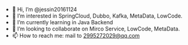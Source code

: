 - 👋 Hi, I’m @jessin20161124
- 👀 I’m interested in SpringCloud, Dubbo, Kafka, MetaData, LowCode.
- 🌱 I’m currently learning in Java Backend
- 💞️ I’m looking to collaborate on Mirco Service, LowCode, MetaData.
- 📫 How to reach me: mail to 2995272029@qq.com 

<!---
jessin20161124/jessin20161124 is a ✨ special ✨ repository because its `README.md` (this file) appears on your GitHub profile.
You can click the Preview link to take a look at your changes.
--->
